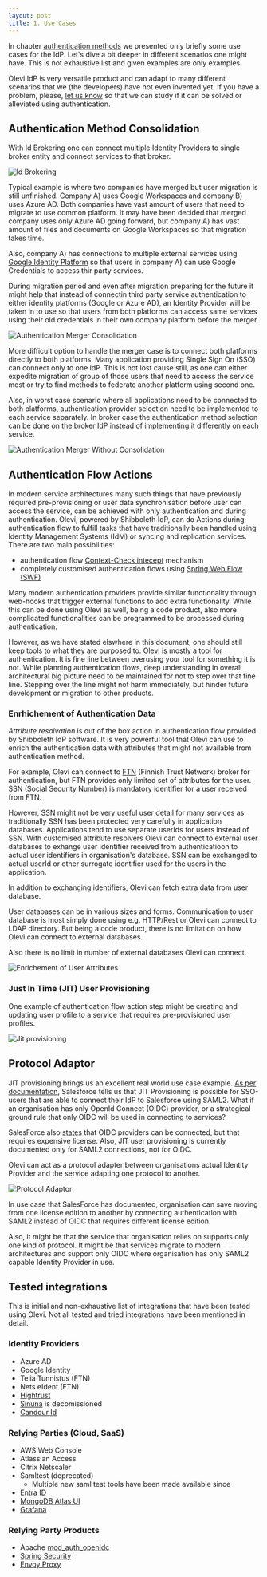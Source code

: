 ```yaml
---
layout: post
title: 1. Use Cases
---
```

In chapter [authentication methods](../../a-general/3-authenticationMethods/) we presented only briefly some use cases for the IdP. Let's dive a bit deeper in different scenarios one might have. This is not exhaustive list and given examples are only examples.

Olevi IdP is very versatile product and can adapt to many different scenarios that we (the developers) have not even invented yet. If you have a problem, please, [let us know](https://www.olevi.fi/) so that we can study if it can be solved or alleviated using authentication.

## Authentication Method Consolidation

With Id Brokering one can connect multiple Identity Providers to single broker entity and connect services to that broker.

![Id Brokering](../../../assets/img/idp-brokering.svg)

Typical example is where two companies have merged but user migration is still unfinished. Company A) uses Google Workspaces and company B) uses Azure AD. Both companies have vast amount of users that need to migrate to use common platform. It may have been decided that merged company uses only Azure AD going forward, but company A) has vast amount of files and documents on Google Workspaces so that migration takes time.

Also, company A) has connections to multiple external services using [Google Identity Platform](https://cloud.google.com/identity-platform/) so that users in company A) can use Google Credentials to access thir party services.

During migration period and even after migration preparing for the future it might help that instead of connectin third party service authentication to either identity platforms (Google or Azure AD), an Identity Provider will be taken in to use so that users from both platforms can access same services using their old credentials in their own company platform before the merger.

![Authentication Merger Consolidation](../../../assets/img/useCase-idpMergerConsolidation.svg)

More difficult option to handle the merger case is to connect both platforms directly to both platforms. Many application providing Single Sign On (SSO) can connect only to one IdP. This is not lost cause still, as one can either expedite migration of group of those users that need to access the service most or try to find methods to federate another platform using second one.

Also, in worst case scenario where all applications need to be connected to both platforms, authentication provider selection need to be implemented to each service separately. In broker case the authentication method selection can be done on the broker IdP instead of implementing it differently on each service.

![Authentication Merger Without Consolidation](../../../assets/img/useCase-idpMergerWithoutConsolidation.svg)

## Authentication Flow Actions

In modern service architectures many such things that have previously required pre-provisioning or user data synchronisation before user can access the service, can be achieved with only authentication and during authentication. Olevi, powered by Shibboleth IdP, can do Actions during authentication flow to fulfill tasks that have traditionally been handled using Identity Management Systems (IdM) or syncing and replication services. There are two main possibilities:

* authentication flow [Context-Check intecept](https://shibboleth.atlassian.net/wiki/spaces/IDP4/pages/1265631716/ContextCheckInterceptConfiguration) mechanism
* completely customised authentication flows using [Spring Web Flow (SWF)](https://shibboleth.atlassian.net/wiki/spaces/IDP4/pages/1265631859/GeneralArchitecture#Use-of-Spring-and-Web-Flow)

Many modern authentication providers provide similar functionality through web-hooks that trigger external functions to add extra functionality. While this can be done using Olevi as well, being a code product, also more complicated functionalities can be programmed to be processed during authentication.

However, as we have stated elswhere in this document, one should still keep tools to what they are purposed to. Olevi is mostly a tool for authentication. It is fine line between overusing your tool for something it is not. While planning authentication flows, deep understanding in overall architectural big picture need to be maintained for not to step over that fine line. Stepping over the line might not harm immediately, but hinder future development or migration to other products.

### Enrhichement of Authentication Data

_Attribute resolvation_ is out of the box action in authentication flow provided by Shibboleth IdP software. It is very powerful tool that Olevi can use to enrich the authentication data with attributes that might not available from authentication method.

For example, Olevi can connect to [FTN](https://www.kyberturvallisuuskeskus.fi/en/our-activities/regulation-and-supervision/electronic-identification) (Finnish Trust Network) broker for authentication, but FTN provides only limited set of attributes for the user. SSN (Social Security Number) is mandatory identifier for a user received from FTN.

However, SSN might not be very useful user detail for many services as traditionally SSN has been protected very carefully in application databases. Applications tend to use separate userIds for users instead of SSN. With customised attribute resolvers Olevi can connect to external user databases to exhange user identifier received from authenticatioon to actual user identifiers in organisation's database. SSN can be exchanged to actual userId or other surrogate identifier used for the users in the application.

In addition to exchanging identifiers, Olevi can fetch extra data from user database.

User databases can be in various sizes and forms. Communication to user database is most simply done using e.g. HTTP/Rest or Olevi can connect to LDAP directory. But being a code product, there is no limitation on how Olevi can connect to external databases.

Also there is no limit in number of external databases Olevi can connect.

![Enrichement of User Attributes](../../../assets/img/idp-attribute-enrichement.svg)

### Just In Time (JIT) User Provisioning

One example of authentication flow action step might be creating and updating user profile to a service that requires pre-provisioned user profiles.

![Jit provisioning](../../../assets/img/useCase-jitProvisioning.svg)

## Protocol Adaptor

JIT provisioning brings us an excellent real world use case example. [As per documentation](https://help.salesforce.com/s/articleView?id=sf.sso_jit_about.htm&type=5), Salesforce tells us that JIT Provisioning is possible for SSO-users that are able to connect their IdP to Salesforce using SAML2. What if an organisation has only OpenId Connect (OIDC) provider, or a strategical ground rule that only OIDC will be used in connecting to services?

SalesForce also [states](https://help.salesforce.com/s/articleView?id=sf.sso_provider_openid_connect.htm&type=5&language=en_US) that OIDC providers can be connected, but that requires expensive license. Also, JIT user provisioning is currently documented only for SAML2 connections, not for OIDC.

Olevi can act as a protocol adapter between organisations actual Identity Provider and the service adapting one protocol to another.

![Protocol Adaptor](../../../assets/img/useCase-protocolAdaptor.svg)

In use case that SalesForce has documented, organisation can save moving from one license edition to another by connecting authentication with SAML2 instead of OIDC that requires different license edition.

Also, it might be that the service that organisation relies on supports only one kind of protocol. It might be that services migrate to modern architectures and support only OIDC where organisation has only SAML2 capable Identity Provider in use.

## Tested integrations

This is initial and non-exhaustive list of integrations that have been tested using Olevi. Not all tested and tried integrations have been mentioned in detail.

### Identity Providers

* Azure AD
* Google Identity
* Telia Tunnistus (FTN)
* Nets eIdent (FTN)
* [Hightrust](https://www.hightrust.id)
* [Sinuna](https://sinuna.fi) is decomissioned
* [Candour Id](https://candour.fi)

### Relying Parties (Cloud, SaaS)

* AWS Web Console
* Atlassian Access
* Citrix Netscaler
* Samltest (deprecated)
   * Multiple new saml test tools have been made available since
* [Entra ID](https://learn.microsoft.com/en-us/entra/external-id/direct-federation)
* [MongoDB Atlas UI](https://www.mongodb.com/docs/atlas/security/manage-federated-auth/)
* [Grafana](https://grafana.com/docs/grafana/latest/setup-grafana/configure-security/configure-authentication/generic-oauth/)

### Relying Party Products

* Apache [mod\_auth\_openidc](https://www.mod-auth-openidc.org)
* [Spring Security](https://docs.spring.io/spring-security/reference/servlet/oauth2/login/index.html)
* [Envoy Proxy](https://gateway.envoyproxy.io/latest/tasks/security/oidc/)
